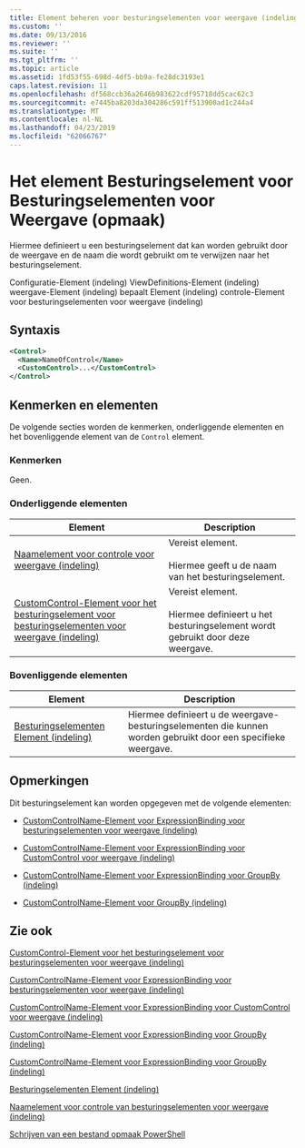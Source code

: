 ```yaml
---
title: Element beheren voor besturingselementen voor weergave (indeling) | Microsoft Docs
ms.custom: ''
ms.date: 09/13/2016
ms.reviewer: ''
ms.suite: ''
ms.tgt_pltfrm: ''
ms.topic: article
ms.assetid: 1fd53f55-698d-4df5-bb9a-fe28dc3193e1
caps.latest.revision: 11
ms.openlocfilehash: df568ccb36a2646b983622cdf95718dd5cac62c3
ms.sourcegitcommit: e7445ba8203da304286c591ff513900ad1c244a4
ms.translationtype: MT
ms.contentlocale: nl-NL
ms.lasthandoff: 04/23/2019
ms.locfileid: "62066767"
---
```

# <a name="control-element-for-controls-for-view--format"></a>Het element Besturingselement voor Besturingselementen voor Weergave (opmaak)

Hiermee definieert u een besturingselement dat kan worden gebruikt door de weergave en de naam die wordt gebruikt om te verwijzen naar het besturingselement.

Configuratie-Element (indeling) ViewDefinitions-Element (indeling) weergave-Element (indeling) bepaalt Element (indeling) controle-Element voor besturingselementen voor weergave (indeling)

## <a name="syntax"></a>Syntaxis

```xml
<Control>
  <Name>NameOfControl</Name>
  <CustomControl>...</CustomControl>
</Control>
```

## <a name="attributes-and-elements"></a>Kenmerken en elementen

De volgende secties worden de kenmerken, onderliggende elementen en het bovenliggende element van de `Control` element.

### <a name="attributes"></a>Kenmerken

Geen.

### <a name="child-elements"></a>Onderliggende elementen

|Element|Description|
|-------------|-----------------|
|[Naamelement voor controle voor weergave (indeling)](./name-element-for-control-for-controls-for-view-format.md)|Vereist element.<br /><br /> Hiermee geeft u de naam van het besturingselement.|
|[CustomControl-Element voor het besturingselement voor besturingselementen voor weergave (indeling)](./customcontrol-element-for-control-for-controls-for-view-format.md)|Vereist element.<br /><br /> Hiermee definieert u het besturingselement wordt gebruikt door deze weergave.|

### <a name="parent-elements"></a>Bovenliggende elementen

|Element|Description|
|-------------|-----------------|
|[Besturingselementen Element (indeling)](./controls-element-for-view-format.md)|Hiermee definieert u de weergave-besturingselementen die kunnen worden gebruikt door een specifieke weergave.|

## <a name="remarks"></a>Opmerkingen

Dit besturingselement kan worden opgegeven met de volgende elementen:

- [CustomControlName-Element voor ExpressionBinding voor besturingselementen voor weergave (indeling)](./customcontrolname-element-for-expressionbinding-for-controls-for-view-format.md)

- [CustomControlName-Element voor ExpressionBinding voor CustomControl voor weergave (indeling)](./customcontrolname-element-for-expressionbinding-for-customcontrol-for-view-format.md)

- [CustomControlName-Element voor ExpressionBinding voor GroupBy (indeling)](./customcontrolname-element-for-expressionbinding-for-groupby-format.md)

- [CustomControlName-Element voor GroupBy (indeling)](./customcontrolname-element-for-groupby-format.md)

## <a name="see-also"></a>Zie ook

[CustomControl-Element voor het besturingselement voor besturingselementen voor weergave (indeling)](./customcontrol-element-for-control-for-controls-for-view-format.md)

[CustomControlName-Element voor ExpressionBinding voor besturingselementen voor weergave (indeling)](./customcontrolname-element-for-expressionbinding-for-controls-for-view-format.md)

[CustomControlName-Element voor ExpressionBinding voor CustomControl voor weergave (indeling)](./customcontrolname-element-for-expressionbinding-for-customcontrol-for-view-format.md)

[CustomControlName-Element voor ExpressionBinding voor GroupBy (indeling)](./customcontrolname-element-for-expressionbinding-for-groupby-format.md)

[CustomControlName-Element voor ExpressionBinding voor GroupBy (indeling)](./customcontrolname-element-for-expressionbinding-for-groupby-format.md)

[Besturingselementen Element (indeling)](./controls-element-for-view-format.md)

[Naamelement voor controle van besturingselementen voor weergave (indeling)](./name-element-for-control-for-controls-for-view-format.md)

[Schrijven van een bestand opmaak PowerShell](./writing-a-powershell-formatting-file.md)
